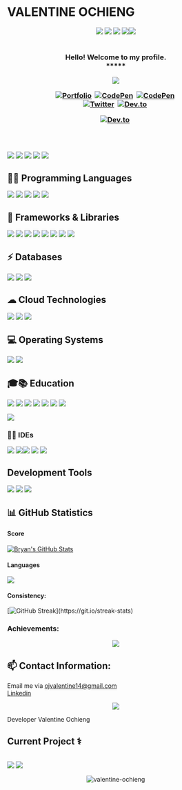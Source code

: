 # VALENTINE OCHIENG

<div align="center">
          
</div>
<div align="center">
            <img src="https://img.icons8.com/fluency/30/000000/star.png" />
            <img src="https://img.icons8.com/fluency/30/000000/star.png" />
            <img src="https://img.icons8.com/fluency/30/000000/star.png" />
            <img src="https://img.icons8.com/fluency/30/000000/star.png" /><img src="https://img.icons8.com/color/30/000000/star--v1.png"/>
 </div><br>


<!-- GREETING  -->
<h3 align="center">
  Hello! Welcome to my profile.<br> *****
             

<p align="center">
  <a href="https://github.com/valentine-ochieng/readme-typing-svg"><img src="https://readme-typing-svg.herokuapp.com/?lines=%20Follow%20if%20you%20find%20me%20cool!;I%20follow-back%20soonest.;%20My%20mail%20is%20ojvalentine14@gmail.com;I%20am%20ready%20for%20collaboration.;%20Fork,%20clone,%20star,%20or%20download;%20any%20repo%20of%20your%20choice!&font=Fira%20Code&center=true&width=440&height=45&color=FFFFFF&vCenter=true&size=22"></a>
</p>

  <p align="center">
<a href="https://valentine-ochieng.github.io/valentine-ochieng/"><img src="https://img.shields.io/badge/PORTFOLIO-fff?style=for-the-badge&logo=googlechrome&logoColor=blue" alt="Portfolio" /></a>&nbsp;
<a href="https://www.linkedin.com/in/valentine-ochieng-08164a138/"><img src="https://img.shields.io/badge/linkedin-430098?style=for-the-badge&logo=linkedin&logoColor=white" alt="CodePen" /></a>&nbsp;
<a href="mailto:ojvalentine14@gmail.com"><img src="https://img.shields.io/badge/gmail-d62828?style=for-the-badge&logo=gmail&logoColor=white" alt="CodePen" /></a>&nbsp; <br>
<a href="#"><img src="https://img.shields.io/badge/Twitter-1DA1F2?style=for-the-badge&logo=twitter&logoColor=white" alt="Twitter" /></a>&nbsp;
<a href="#"><img src="https://img.shields.io/badge/hackerrank-0A0A0A?style=for-the-badge&logo=hackerrank&logoColor=#38B000" alt="Dev.to" /></a>&nbsp;

<a href="https://drive.google.com/file/d/1uXevVlYYkZ9yeiR0n-r3FHGhG3zw7ulz/view?usp=sharing"><img src="https://img.shields.io/badge/Résumé-d62828?style=for-the-badge&logo=researchgate&logoColor=02c39a" alt="Dev.to" /></a>&nbsp;
</p>
</h3> <br><br>

<!-- BADGES -->
<p align="left">
<img src="https://img.shields.io/badge/Interest-Artificial Intelligence-blue"/>
<img src="https://img.shields.io/badge/Hobby-Coding-blue" />
<img src="https://img.shields.io/badge/Programming-Python%2C%20JavaScript-blue" />
<img src="https://img.shields.io/badge/Lives-Nairobi-blue" />
<img src="https://img.shields.io/badge/Language-English%2C%20Swahili-blue" />
</p>



## 👨‍💻 Programming Languages
![](https://img.shields.io/badge/html-orange?style=for-the-badge&logo=html5&logoColor=white) ![](https://img.shields.io/badge/css-430098?style=for-the-badge&logo=css3&logoColor=white)
![](https://img.shields.io/badge/'-javascript-yellow?style=for-the-badge&logo=javascript&logoColor=ffd60a) ![](https://img.shields.io/badge/typescript-777BB4?style=for-the-badge&logo=typescript&logoColor=white) ![](https://img.shields.io/badge/python-276DC3?style=for-the-badge&logo=python&logoColor=white)

##  🧰 Frameworks & Libraries
![](https://img.shields.io/badge/Django-092E20?style=for-the-badge&logo=django&logoColor=white) ![](https://img.shields.io/badge/Flask-000000?style=for-the-badge&logo=flask&logoColor=white) ![](https://img.shields.io/badge/fastapi-109989?style=for-the-badge&logo=FASTAPI&logoColor=white) ![](https://img.shields.io/badge/angular-777BB4?style=for-the-badge&logo=angular&logoColor=white) ![](https://img.shields.io/badge/react-777BB4?style=for-the-badge&logo=react&logoColor=white) ![](https://img.shields.io/badge/JQUERY-430098?style=for-the-badge&logo=JQUERY&logoColor=white) ![](https://img.shields.io/badge/Git-F05032?style=for-the-badge&logo=git&logoColor=white) ![](https://img.shields.io/badge/Bootstrap-430098?style=for-the-badge&logo=bootstrap&logoColor=white) 

## ⚡ Databases
![](https://img.shields.io/badge/PostgreSQL-316192?style=for-the-badge&logo=postgresql&logoColor=white) ![](https://img.shields.io/badge/SQLITE-4EA94B?style=for-the-badge&logo=sqlite&logoColor=white) ![](https://img.shields.io/badge/MySQL-00000F?style=for-the-badge&logo=mysql&logoColor=white)  

## ☁ Cloud Technologies
![](https://img.shields.io/badge/github_pages-232F3E?style=for-the-badge&logo=github&logoColor=white) ![](	https://img.shields.io/badge/Heroku-430098?style=for-the-badge&logo=heroku&logoColor=white) ![](	https://img.shields.io/badge/AWS-430098?style=for-the-badge&logo=AWS&logoColor=white) 

## 💻 Operating Systems
![](https://img.shields.io/badge/ubuntu-87CF3E?style=for-the-badge&logo=ubuntu&logoColor=ff6d00) ![](https://img.shields.io/badge/Windows-0078D6?style=for-the-badge&logo=windows&logoColor=white)

## 🎓📚 Education 
![](https://img.shields.io/badge/Universty_of_Nairobi-87CF3E?style=for-the-badge&logo=nairobi&logoColor=white)
![](https://img.shields.io/badge/moringa_school-87CF3E?style=for-the-badge&logo=moringas_chool&logoColor=white)
 ![](https://img.shields.io/badge/Coursera-0056D2?style=for-the-badge&logo=Coursera&logoColor=white) ![](https://img.shields.io/badge/Udacity-grey?style=for-the-badge&logo=udacity&logoColor=#5FCFEE) ![](https://img.shields.io/badge/free%20code%20camp-27273D?style=for-the-badge&logo=freecodecamp&logoColor=white) ![](https://img.shields.io/badge/Kaggle-fff?style=for-the-badge&logo=Kaggle&logoColor=#0077B6) ![](https://img.shields.io/badge/codewars-9e2a2b?style=for-the-badge&logo=codewars&logoColor=white)
 
 ![](https://img.shields.io/badge/Stack_Overflow-FE7A16?style=for-the-badge&logo=stack-overflow&logoColor=white) 

### 👩‍💻 IDEs
![](https://img.shields.io/badge/Visual_Studio_Code-0078D4?style=for-the-badge&logo=visual%20studio%20code&logoColor=white) ![](https://img.shields.io/badge/pycharm-143?style=for-the-badge&logo=pycharm&logoColor=black&color=black&labelColor=green)![](https://img.shields.io/badge/Jupyter-F37626.svg?&style=for-the-badge&logo=Jupyter&logoColor=white) ![](https://img.shields.io/badge/anaconda-green.svg?&style=for-the-badge&logo=anaconda&logoColor=white) ![](https://img.shields.io/badge/IntelliJIDEA-000000.svg?style=for-the-badge&logo=intellij-idea&logoColor=white) 

## Development Tools
![](https://img.shields.io/badge/trello-00000F.svg?&style=for-the-badge&logo=trello&logoColor=white)
![](https://img.shields.io/badge/figma-316192.svg?&style=for-the-badge&logo=figma&logoColor=white)
![](https://img.shields.io/badge/coolors-0078D6.svg?&style=for-the-badge&logo=coolors&logoColor=white)

## 📊 GitHub Statistics
#### Score
<a href="https://github.com/valentine-ochieng/valentine-ochieng">
  <img align="center" src="https://github-readme-stats.vercel.app/api?username=valentine-ochieng&show_icons=true&line_height=27&count_private=true&title_color=f48c06&text_color=c9cacc&icon_color=2bbc8a&bg_color=000000" alt="Bryan's GitHub Stats" />
</a>

#### Languages


  <a href="https://github.com/valentine-ochieng/github-readme-stats">
  <img align="center" src="https://github-readme-stats.vercel.app/api/top-langs/?username=valentine-ochieng&theme=highcontrast" />
</a>

#### Consistency:

[![GitHub Streak](https://github-readme-streak-stats.herokuapp.com/?user=valentine-ochieng&theme=highcontrast&layout=compa")](https://git.io/streak-stats)

### Achievements:

<div align="center">  
<img align="center" src="https://github-profile-trophy.vercel.app/?username=valentine-ochieng&margin-w=15&margin-h=15" />

</div>


## 📫 Contact Information:
Email me via <a href="mailto:ojvalentine14@gmail.com"> ojvalentine14@gmail.com <br>
[Linkedin](https://www.linkedin.com/in/valentine-ochieng-08164a138/)
<p align="center">
  <a href="https://github.com/valentine-ochieng/readme-typing-svg"><img src="https://readme-typing-svg.herokuapp.com/?lines=Email%20me%20via%20ojvalentine14@gmail.com;I%20am%20ready%20to%20work%20with%20you!;&font=Fira%20Code&center=true&width=440&height=45&color=FFFFFF&vCenter=true&size=22"></a>
</p>


<p> Developer Valentine Ochieng</p>
    
## Current Project ⚕
<br>![](https://img.shields.io/badge/Web-apps-FE7A16?style=for-the-badge&logo=google-chrome&logoColor=white)
![](https://img.shields.io/badge/development-FE7A16?style=for-the-badge&logo=ubuntu&logoColor=white)

<p align="center"> <img src="https://komarev.com/ghpvc/?username=valentine-ochieng&label=Profile%20viewers:&color=FE7A16&style=for-the-badge" alt="valentine-ochieng" /> </p>
